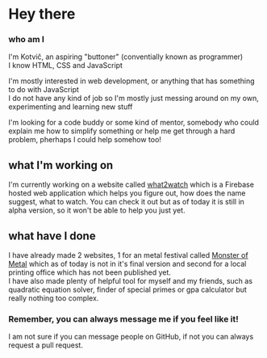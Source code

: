 # Hey there

### who am I
I'm Kotvič, an aspiring "buttoner" (conventially known as programmer)  
I know HTML, CSS and JavaScript  

I'm mostly interested in web development, or anything that has something to do with JavaScript  
I do not have any kind of job so I'm mostly just messing around on my own, experimenting and learning new stuff  

I'm looking for a code buddy or some kind of mentor, somebody who could explain me how to simplify something or help me get through a hard problem, pherhaps I could help somehow too!

## what I'm working on
I'm currently working on a website called [what2watch](https://what2whatch-7b404.firebaseapp.com/) which is a Firebase hosted web application which helps you figure out, how does the name suggest, what to watch.
You can check it out but as of today it is still in alpha version, so it won't be able to help you just yet.

## what have I done
I have already made 2 websites, 1 for an metal festival called [Monster of Metal](https://www.monsterofmetal.cz) which as of today is not in it's final version and second for a local printing office which has not been published yet.  
I have also made plenty of helpful tool for myself and my friends, such as quadratic equation solver, finder of special primes or gpa calculator but really nothing too complex.  

### Remember, you can always message me if you feel like it!
I am not sure if you can message people on GitHub, if not you can always request a pull request.